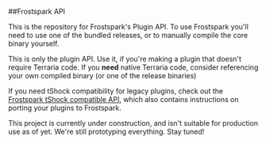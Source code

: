 ##Frostspark API

This is the repository for Frostspark's Plugin API.
To use Frostspark you'll need to use one of the bundled releases, or to manually compile the core binary yourself.

This is only the plugin API. Use it, if you're making a plugin that doesn't require Terraria code. If you **need** native Terraria code, consider referencing your own compiled binary (or one of the release binaries)

If you need tShock compatibility for legacy plugins, check out the [Frostspark tShock compatible API](https://github.com/Frostspark/FrostsparkTSAPI "Frostspark tShock compatible API"), which also contains instructions on porting your plugins to Frostspark.

This project is currently under construction, and isn't suitable for production use as of yet. We're still prototyping everything. Stay tuned!